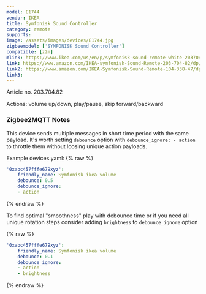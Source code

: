 ```yaml
---
model: E1744
vendor: IKEA
title: Symfonisk Sound Controller
category: remote
supports: 
image: /assets/images/devices/E1744.jpg
zigbeemodel: ['SYMFONISK Sound Controller']
compatible: [z2m]
mlink: https://www.ikea.com/us/en/p/symfonisk-sound-remote-white-20370482/
link: https://www.amazon.com/IKEA-symfonisk-Sound-Remote-203-704-82/dp/B082W22BFC
link2: https://www.amazon.com/IKEA-Symfonisk-Sound-Remote-104-338-47/dp/B082W1GV75
link3: 
---
```

Article no. 203.704.82

Actions: volume up/down, play/pause, skip forward/backward

### Zigbee2MQTT Notes
This device sends multiple messages in short time period with the same payload. It's worth setting `debounce` option with `debounce_ignore: - action` to throttle them without loosing unique action payloads.

Example devices.yaml:
{% raw %}
```yaml
'0xabc457fffe679xyz':
    friendly_name: Symfonisk ikea volume
    debounce: 0.5
    debounce_ignore:
    - action
```
{% endraw %}

To find optimal "smoothness" play with debounce time or if you need all unique rotation steps consider adding `brightness` to `debounce_ignore` option

{% raw %}
```yaml
'0xabc457fffe679xyz':
    friendly_name: Symfonisk ikea volume
    debounce: 0.1
    debounce_ignore:
    - action
    - brightness
```
{% endraw %} 

